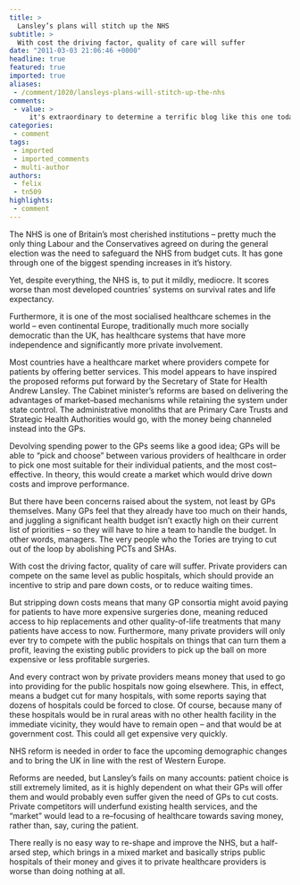 ```yaml
---
title: >
  Lansley’s plans will stitch up the NHS
subtitle: >
  With cost the driving factor, quality of care will suffer
date: "2011-03-03 21:06:46 +0000"
headline: true
featured: true
imported: true
aliases:
 - /comment/1020/lansleys-plans-will-stitch-up-the-nhs
comments:
 - value: >
     it's extraordinary to determine a terrific blog like this one today..not surprisingly appreciate your website and you need to confirm the spelling upon <a href="http://trendy-jewelry1.com">tibetan jewelry</a> a number of your posts. Many of themare generally rife havingspellingdifficulties and that i think it isincredibly,Wow! Great tihiknng! JK,BskbKU <a href="http://litqsaikovov.com/">litqsaikovov</a>
categories:
 - comment
tags:
 - imported
 - imported_comments
 - multi-author
authors:
 - felix
 - tn509
highlights:
 - comment
---
```


The NHS is one of Britain’s most cherished institutions – pretty much the only thing Labour and the Conservatives agreed on during the general election was the need to safeguard the NHS from budget cuts. It has gone through one of the biggest spending increases in it’s history.

Yet, despite everything, the NHS is, to put it mildly, mediocre. It scores worse than most developed countries’ systems on survival rates and life expectancy.

Furthermore, it is one of the most socialised healthcare schemes in the world – even continental Europe, traditionally much more socially democratic than the UK, has healthcare systems that have more independence and significantly more private involvement.

Most countries have a healthcare market where providers compete for patients by offering better services. This model appears to have inspired the proposed reforms put forward by the Secretary of State for Health Andrew Lansley. The Cabinet minister’s reforms are based on delivering the advantages of market–based mechanisms while retaining the system under state control. The administrative monoliths that are Primary Care Trusts and Strategic Health Authorities would go, with the money being channeled instead into the GPs.

Devolving spending power to the GPs seems like a good idea; GPs will be able to “pick and choose” between various providers of healthcare in order to pick one most suitable for their individual patients, and the most cost–effective. In theory, this would create a market which would drive down costs and improve performance.

But there have been concerns raised about the system, not least by GPs themselves. Many GPs feel that they already have too much on their hands, and juggling a significant health budget isn’t exactly high on their current list of priorities – so they will have to hire a team to handle the budget. In other words, managers. The very people who the Tories are trying to cut out of the loop by abolishing PCTs and SHAs.

With cost the driving factor, quality of care will suffer. Private providers can compete on the same level as public hospitals, which should provide an incentive to strip and pare down costs, or to reduce waiting times.

But stripping down costs means that many GP consortia might avoid paying for patients to have more expensive surgeries done, meaning reduced access to hip replacements and other quality-of-life treatments that many patients have access to now. Furthermore, many private providers will only ever try to compete with the public hospitals on things that can turn them a profit, leaving the existing public providers to pick up the ball on more expensive or less profitable surgeries.

And every contract won by private providers means money that used to go into providing for the public hospitals now going elsewhere. This, in effect, means a budget cut for many hospitals, with some reports saying that dozens of hospitals could be forced to close. Of course, because many of these hospitals would be in rural areas with no other health facility in the immediate vicinity, they would have to remain open – and that would be at government cost. This could all get expensive very quickly.

NHS reform is needed in order to face the upcoming demographic changes and to bring the UK in line with the rest of Western Europe.

Reforms are needed, but Lansley’s fails on many accounts: patient choice is still extremely limited, as it is highly dependent on what their GPs will offer them and would probably even suffer given the need of GPs to cut costs. Private competitors will underfund existing health services, and the “market” would lead to a re–focusing of healthcare towards saving money, rather than, say, curing the patient.

There really is no easy way to re-shape and improve the NHS, but a half-arsed step, which brings in a mixed market and basically strips public hospitals of their money and gives it to private healthcare providers is worse than doing nothing at all.
